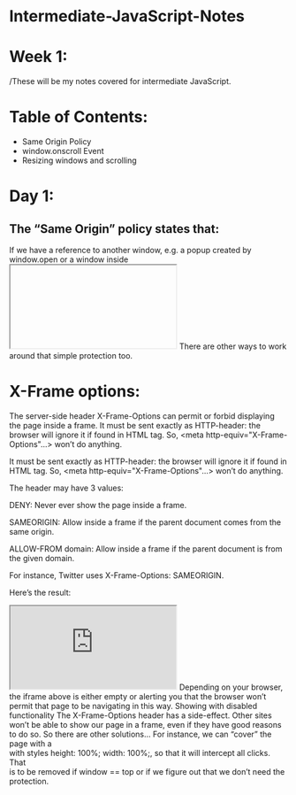 # Intermediate-JavaScript-Notes
# Week 1: 
/These will be my notes covered for intermediate JavaScript. 
# Table of Contents: 
* Same Origin Policy
* window.onscroll Event
* Resizing windows and scrolling


# Day 1:
## The “Same Origin” policy states that:

If we have a reference to another window, e.g. a popup created by window.open or a window inside <iframe>, and that window comes from the same origin, then we have full access to that window. Otherwise, if it comes from another origin, then we can’t access the content of that window: variables, document, anything. The only exception is location: we can change it (thus redirecting the user). But we cannot read the location (so we can’t see where the user is now, no information leak).


## window.onscroll Event: 

The `window.onscroll` event in JavaScript is an event that gets triggered when a web page is scrolled up or down. Let me explain it to you in simple terms:

Imagine you're reading a really long webpage, like a story or an article, and you use your computer's mouse or your touchscreen device to scroll through the content. As you scroll down, new parts of the webpage become visible, and the stuff you've already read moves up and disappears from view, right?

Well, the `window.onscroll` event is like a way for your computer to tell the web page, "Hey, someone is scrolling up or down on this page!" It lets the web page know that the user is interacting with it by scrolling.

So, when you see or hear about the `window.onscroll` event in JavaScript, it means that you can write some code that responds to this event. For example, you could use it to make things happen when the user scrolls. Maybe you want to change the color of a button, show a hidden menu, or do something fancy with the content on the page. It's a way to make your webpage more interactive and responsive to what the user is doing.

Here's a simple code example:

```javascript
window.onscroll = function() {
  // This function will be called whenever the user scrolls on the webpage
  console.log("You're scrolling!");
};
```

In this code, whenever the user scrolls, the message "You're scrolling!" will be shown in the web browser's console. You can replace `console.log("You're scrolling!");` with any JavaScript code you want to run when the user scrolls.

So, in a nutshell, the `window.onscroll` event helps you create cool and interactive effects on web pages when people scroll up and down.


## Resizing windows and Scrolling:

There are methods to move/resize a window:

win.moveBy(x,y)

Move the window relative to current position x pixels to the right and y pixels down. Negative values are allowed (to move left/up).

win.moveTo(x,y)

Move the window to coordinates (x,y) on the screen.

win.resizeBy(width,height)

Resize the window by given width/height relative to the current size. Negative values are allowed.

win.resizeTo(width,height)

Resize the window to the given size.

There’s also window.onresize event.

Only popups
To prevent abuse, the browser usually blocks these methods. They only work reliably on popups that we opened, that have no additional tabs.

No minification/maximization
JavaScript has no way to minify or maximize a window. These OS-level functions are hidden from Frontend-developers.

Move/resize methods do not work for maximized/minimized windows.

## Closing Pop-ups: 
To close a window: win.close().
To check if a window is closed: win.closed.
Technically, the close() method is available for any window, but window.close() is ignored by most browsers if window is not created with window.open(). So it’ll only work on a popup.
The closed property is true if the window is closed. That’s useful to check if the popup (or the main window) is still open or not. A user can close it anytime, and our code should take that possibility into account.
This code loads and then closes the window:

let newWindow = open('/', 'example', 'width=300,height=300');
newWindow.onload = function() {
  newWindow.close();
  alert(newWindow.closed); // true
};

# Accessing windows from popups: 

A popup may access the “opener” window as well using window.opener reference. It is null for all windows except popups.

# Accessing popups from Windows: 

Cross window communication helps when communicating with different browser tabs, and sharing of information. 
The open call returns a reference to the new window. It can be used to manipulate it’s properties, change location and even more.

# Window.open method: 

The syntax to open a popup is: window.open(url, name, params). 


# Popup and Window methods: 

A popup is a separate window with its own independent JavaScript environment. So opening a popup with a third-party non-trusted site is safe.
It’s very easy to open a popup.
A popup can navigate (change URL) and send messages to the opener window.
 setTimeout function to open a new browser window or tab with the URL 'http://google.com' after a delay of 3000 milliseconds, which is equivalent to 3 seconds.

 # Day 2: 

# Cross-Window Communication: 

Cross-Window Messaging: 
The postMessage interface allows windows to talk to each other no matter which origin they are from.

So, it’s a way around the “Same Origin” policy. It allows a window from john-smith.com to talk to gmail.comand exchange information, but only if they both agree and call corresponding JavaScript functions. That makes it safe for users. 
The interface has two parts.

postMessage:
The window that wants to send a message calls postMessage method of the receiving window. In other words, if we want to send the message to win, we should call win.postMessage(data, targetOrigin).
targetOrigin
Specifies the origin for the target window, so that only a window from the given origin will get the message.

The targetOrigin is a safety measure. Remember, if the target window comes from another origin, we can’t read it’s location in the sender window. So we can’t be sure which site is open in the intended window right now: the user could navigate away, and the sender window has no idea about it.

Specifying targetOrigin ensures that the window only receives the data if it’s still at the right site. Important when the data is sensitive.

onmessage:
To receive a message, the target window should have a handler on the message event. It triggers when postMessage is called (and targetOrigin check is successful).

The event object has special properties:

data:
The data from postMessage.

origin:
The origin of the sender, for instance http://javascript.info.

source:
The reference to the sender window. We can immediately source.postMessage(...) back if we want.

To assign that handler, we should use addEventListener, a short syntax window.onmessage does not work.

# i-frame:

An <iframe> tag hosts a separate embedded window, with its own separate document and window objects.

We can access them using properties:

iframe.contentWindow to get the window inside the <iframe>.
iframe.contentDocument to get the document inside the <iframe>, iframe.contentWindow.document.
When we access something inside the embedded window, the browser checks if the iframe has the same origin. If that’s not so then the access is denied (writing to location is an exception, it’s still permitted).

iframe.onload vsiframe.contentWindow.onload

The iframe.onload event (on the <iframe>tag) is essentially the same as iframe.contentWindow.onload (on the embedded window object). It triggers when the embedded window fully loads with all resources.

…But we can’t access iframe.contentWindow.onload for an iframe from another origin, so using iframe.onload.

# Windows on subdomains: document.domain:

By definition, two URLs with different domains have different origins.

But if windows share the same second-level domain, for instance, john.site.com, peter.site.com, and site.com (so that their common second-level domain is site.com), we can make the browser ignore that difference, so that they can be treated as coming from the “same origin” for the purposes of cross-window communication.

To make it work, each such window should run the code:

document.domain = 'site.com';

That’s all. Now they can interact without limitations. Again, that’s only possible for pages with the same second-level domain.

So, in summary, if two or more windows share the same second-level domain level, we can tell the browser that they come from the same origin. 

# Wrong document in pitfall (i-frame): 

When an iframe comes from the same origin, and we may access its document, there’s a pitfall. It’s not related to cross-domain things, but important to know.

Upon its creation, an iframe immediately has a document. But that document is different from the one that loads into it!

So if we do something with the document immediately, that will probably be lost.
We shouldn’t work with the document of a not-yet-loaded iframe, because that’s the wrong document. If we set any event handlers on it, they will be ignored.

How to detect the moment when the document is there?

The right document is definitely at the place when iframe.onload triggers. But it only triggers when the whole iframe with all resources is loaded.

# Collection: window.frames: 

An alternative way to get a window object for <iframe>– is to get it from the named collectionwindow.frames:

By number: window.frames[0] – the window object for the first frame in the document.
By name: window.frames.iframeName – the window object for the frame withname="iframeName".
An iframe may have other iframes inside. The corresponding window objects form a hierarchy.

Navigation links are:

window.frames – the collection of “children” windows (for nested frames).
window.parent – the reference to the “parent” (outer) window.
window.top – the reference to the topmost parent window.

# "Sandbox" iframe attribute: 

Allows the prevention of certain actions from happening, due to untrusted code. 
It “sandboxes” the iframe by treating it as coming from another origin and/or applying other limitations.

There’s a “default set” of restrictions applied for <iframe sandbox src="...">. But it can be relaxed if we provide a space-separated list of restrictions that should not be applied as a value of the attribute, like this: <iframe sandbox="allow-forms allow-popups">.

In other words, an empty "sandbox" attribute puts the strictest limitations possible, but we can put a space-delimited list of those that we want to lift.

Here’s a list of limitations:

allow-same-origin:
By default "sandbox" forces the “different origin” policy for the iframe. In other words, it makes the browser to treat the iframe as coming from another origin, even if its src points to the same site. With all implied restrictions for scripts. This option removes that feature.

allow-top-navigation:
Allows the iframe to change parent.location.

allow-forms:
Allows to submit forms from iframe.

allow-scripts:
Allows to run scripts from the iframe.

allow-popups:
Allows to window.open popups from the iframe.

# Day 3: 

# Click-Jacking: 

The “clickjacking” attack allows an evil page to click on a “victim site” on behalf of the visitor.
Clickjacking is for clicks, not for keyboard.
Intersection Observer is looking into solving the click-jacking problem. It can also track interactions off-screen you do not have to always be online, or on the page, to track changes.  Also create a "delay" declaration to check how long it can be visible to you. 


# Weak, old-school defences: 

The oldest defense is a bit of JavaScript which forbids opening the page in a frame (so-called “framebusting”).

window.onbeforeunload
If a visitor initiated navigation away from the page or tries to close the window, the beforeunload handler asks for additional confirmation.

If we cancel the event, the browser may ask the visitor if they are sure.

You can try it by running this code and then reloading the page:

window.onbeforeunload = function() {
  return false;
};
For historical reasons, returning a non-empty string also counts as canceling the event. Some time ago browsers used to show it as a message, but as the modern specification says, they shouldn’t.

Here’s an example:

window.onbeforeunload = function() {
  return "There are unsaved changes. Leave now?";
};
The behavior was changed, because some webmasters abused this event handler by showing misleading and annoying messages. So right now old browsers still may show it as a message, but aside of that – there’s no way to customize the message shown to the user.
When the iframe tries to change top.location, the visitor gets a message asking them whether they want to leave.
In most cases the visitor would answer negatively because they don’t know about the iframe – all they can see is the top page, there’s no reason to leave. So top.location won’t change!
Sandbox attribute:
One of the things restricted by the sandbox attribute is navigation. A sandboxed iframe may not change top.location.
So we can add the iframe with sandbox="allow-scripts allow-forms". That would relax the restrictions, permitting scripts and forms. But we omit allow-top-navigation so that changing top.location is forbidden.
Here’s the code:
<iframe sandbox="allow-scripts allow-forms" src="facebook.html"></iframe>
There are other ways to work around that simple protection too.


# X-Frame options: 

The server-side header X-Frame-Options can permit or forbid displaying the page inside a frame.
It must be sent exactly as HTTP-header: the browser will ignore it if found in HTML <meta> tag. So, <meta http-equiv="X-Frame-Options"...> won’t do anything.

It must be sent exactly as HTTP-header: the browser will ignore it if found in HTML <meta> tag. So, <meta http-equiv="X-Frame-Options"...> won’t do anything.

The header may have 3 values:

DENY:
Never ever show the page inside a frame.

SAMEORIGIN:
Allow inside a frame if the parent document comes from the same origin.

ALLOW-FROM domain:
Allow inside a frame if the parent document is from the given domain.

For instance, Twitter uses X-Frame-Options: SAMEORIGIN.

Here’s the result:
<iframe src="https://twitter.com"></iframe>
Depending on your browser, the iframe above is either empty or alerting you that the browser won’t permit that page to be navigating in this way.
Showing with disabled functionality
The X-Frame-Options header has a side-effect. Other sites won’t be able to show our page in a frame, even if they have good reasons to do so.
So there are other solutions… For instance, we can “cover” the page with a <div> with styles height: 100%; width: 100%;, so that it will intercept all clicks. That <div> is to be removed if window == top or if we figure out that we don’t need the protection.



 









